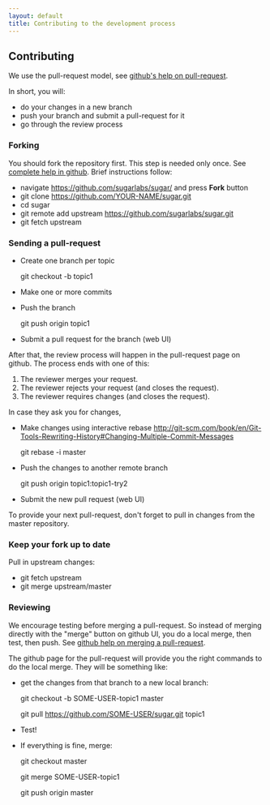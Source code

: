 ```yaml
---
layout: default
title: Contributing to the development process
---
```


Contributing
------------

We use the pull-request model, see [github's help on
pull-request](https://help.github.com/articles/using-pull-requests).

In short, you will:

* do your changes in a new branch
* push your branch and submit a pull-request for it
* go through the review process

### Forking

You should fork the repository first.  This step is needed only once.
See [complete help in
github](https://help.github.com/articles/fork-a-repo).  Brief
instructions follow:

* navigate <https://github.com/sugarlabs/sugar/> and press **Fork** button
* git clone https://github.com/YOUR-NAME/sugar.git
* cd sugar
* git remote add upstream https://github.com/sugarlabs/sugar.git
* git fetch upstream

### Sending a pull-request

* Create one branch per topic

  git checkout -b topic1

* Make one or more commits
* Push the branch

  git push origin topic1

* Submit a pull request for the branch (web UI)

After that, the review process will happen in the pull-request page on
github.  The process ends with one of this:

1. The reviewer merges your request.
2. The reviewer rejects your request (and closes the request).
3. The reviewer requires changes (and closes the request).

In case they ask you for changes,

* Make changes using interactive rebase
<http://git-scm.com/book/en/Git-Tools-Rewriting-History#Changing-Multiple-Commit-Messages>

  git rebase -i master

* Push the changes to another remote branch

  git push origin topic1:topic1-try2

* Submit the new pull request (web UI)

To provide your next pull-request, don't forget to pull in changes
from the master repository.

### Keep your fork up to date

Pull in upstream changes:

* git fetch upstream
* git merge upstream/master

### Reviewing

We encourage testing before merging a pull-request.  So instead of
merging directly with the "merge" button on github UI, you do a local
merge, then test, then push.  See [github help on merging a
pull-request](https://help.github.com/articles/merging-a-pull-request).

The github page for the pull-request will provide you the right
commands to do the local merge.  They will be something like:

* get the changes from that branch to a new local branch:

  git checkout -b SOME-USER-topic1 master

  git pull https://github.com/SOME-USER/sugar.git topic1

* Test!

* If everything is fine, merge:

  git checkout master

  git merge SOME-USER-topic1

  git push origin master
